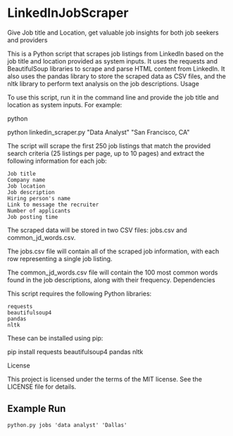 # LinkedInJobScraper
Give Job title and Location, get valuable job insights for both job seekers and providers

This is a Python script that scrapes job listings from LinkedIn based on the job title and location provided as system inputs. It uses the requests and BeautifulSoup libraries to scrape and parse HTML content from LinkedIn. It also uses the pandas library to store the scraped data as CSV files, and the nltk library to perform text analysis on the job descriptions.
Usage

To use this script, run it in the command line and provide the job title and location as system inputs. For example:

python

python linkedin_scraper.py "Data Analyst" "San Francisco, CA"

The script will scrape the first 250 job listings that match the provided search criteria (25 listings per page, up to 10 pages) and extract the following information for each job:

    Job title
    Company name
    Job location
    Job description
    Hiring person's name
    Link to message the recruiter
    Number of applicants
    Job posting time

The scraped data will be stored in two CSV files: jobs.csv and common_jd_words.csv.

The jobs.csv file will contain all of the scraped job information, with each row representing a single job listing.

The common_jd_words.csv file will contain the 100 most common words found in the job descriptions, along with their frequency.
Dependencies

This script requires the following Python libraries:

    requests
    beautifulsoup4
    pandas
    nltk

These can be installed using pip:

pip install requests beautifulsoup4 pandas nltk

License

This project is licensed under the terms of the MIT license. See the LICENSE file for details.


## Example Run
    python.py jobs 'data analyst' 'Dallas'

